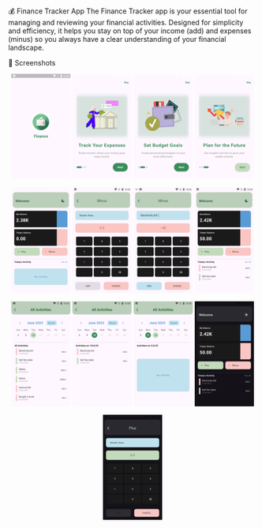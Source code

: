 💰 Finance Tracker App
The Finance Tracker app is your essential tool for managing and reviewing your financial activities. Designed for simplicity and efficiency, it helps you stay on top of your income (add) and expenses (minus) so you always have a clear understanding of your financial landscape.

📱 Screenshots


<p align="center">
  <img src="finance%20screens/1.png" width="120" alt="Finance App Screenshot 1" />
  <img src="finance%20screens/2.png" width="120" alt="Finance App Screenshot 2" />
  <img src="finance%20screens/3.png" width="120" alt="Finance App Screenshot 3" />
  <img src="finance%20screens/4.png" width="120" alt="Finance App Screenshot 4" />
</p>
<p align="center">
  <img src="finance%20screens/5.png" width="120" alt="Finance App Screenshot 5" />
  <img src="finance%20screens/6.png" width="120" alt="Finance App Screenshot 6" />
  <img src="finance%20screens/7.png" width="120" alt="Finance App Screenshot 7" />
  <img src="finance%20screens/8.png" width="120" alt="Finance App Screenshot 8" />
</p>
<p align="center">
  <img src="finance%20screens/9.png" width="120" alt="Finance App Screenshot 9" />
  <img src="finance%20screens/10.png" width="120" alt="Finance App Screenshot 10" />
  <img src="finance%20screens/11.png" width="120" alt="Finance App Screenshot 11" />
  <img src="finance%20screens/12.png" width="120" alt="Finance App Screenshot 12" />
</p>
<p align="center">
  <img src="finance%20screens/13.png" width="120" alt="Finance App Screenshot 13" />
  <img src="finance%20screens/14.png" width="120" alt="F
